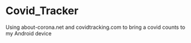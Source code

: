 # Covid_Tracker
Using about-corona.net and covidtracking.com to bring a covid counts to my Android device
